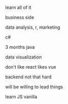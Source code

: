 learn all of it

business side

data analysis, r, marketing

c#

3 months java

data visualization

don't like react
likes vue

backend not that hard

will be willing to lead things

learn JS vanilla

